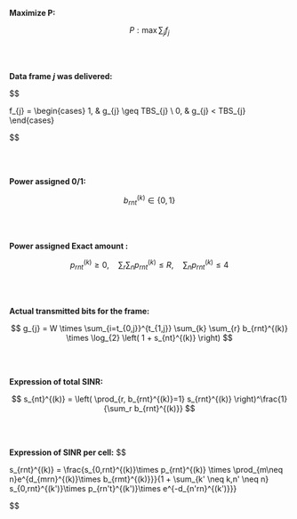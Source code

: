 **Maximize P:**

$$ P : \max \sum_{j} f_{j} $$

  

<br><br>

**Data frame $j$ was delivered:**

  

$$

f_{j} = \begin{cases} 1, & g_{j} \geq TBS_{j} \\ 0, & g_{j} < TBS_{j} \end{cases}

$$

  

<br><br>

**Power assigned 0/1:**

$$ b_{rnt}^{(k)} \in \{0, 1\} $$

  

<br><br>

**Power assigned Exact amount :**

$$ p_{rnt}^{(k)} \geq 0, \quad \sum_{r} \sum_{n} p_{rnt}^{(k)} \leq R, \quad \sum_{n} p_{rnt}^{(k)} \leq 4 $$

  

<br><br>

**Actual transmitted bits for the frame:**

$$ g_{j} = W \times \sum_{i=t_{0,j}}^{t_{1,j}} \sum_{k} \sum_{r} b_{rnt}^{(k)} \times \log_{2} \left( 1 + s_{nt}^{(k)} \right) $$

  

<br><br>

**Expression of total SINR:**

$$ s_{nt}^{(k)} = \left( \prod_{r, b_{rnt}^{(k)}=1} s_{rnt}^{(k)} \right)^\frac{1}{\sum_r b_{rnt}^{(k)}}  $$

<br><br>

**Expression of SINR per cell:**
$$

s_{rnt}^{(k)} = \frac{s_{0,rnt}^{(k)}\times p_{rnt}^{(k)} \times \prod_{m\neq n}e^{d_{mrn}^{(k)}\times b_{rmt}^{(k)}}}{1 + \sum_{k' \neq k,n' \neq n} s_{0,rnt}^{(k')}\times p_{rn't}^{(k')}\times e^{-d_{n'rn}^{(k')}}}

$$